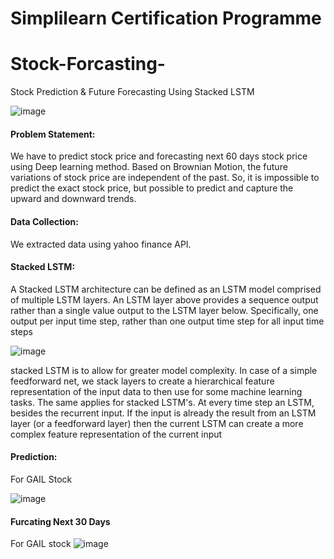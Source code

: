 # Simplilearn Certification Programme

# Stock-Forcasting-
Stock Prediction &amp; Future Forecasting Using Stacked LSTM

![image](https://user-images.githubusercontent.com/66784537/183088648-cd18aa47-7bb9-4f6c-adcc-f8855ec654ac.png)

#### Problem Statement: 
We have to predict stock price and forecasting next 60 days stock price using Deep learning method. Based on Brownian Motion, the future variations of stock price are independent of the past. So, it is impossible to predict the exact stock price, but possible to predict and capture the upward and downward trends.

#### Data Collection:
We extracted data using yahoo finance API. 

#### Stacked LSTM: 
A Stacked LSTM architecture can be defined as an LSTM model comprised of multiple LSTM layers. An LSTM layer above provides a sequence output rather than a single value output to the LSTM layer below. Specifically, one output per input time step, rather than one output time step for all input time steps

![image](https://user-images.githubusercontent.com/66784537/183088241-6d389462-49e9-4c97-9906-947097a52761.png)


                                                            
stacked LSTM is to allow for greater model complexity. In case of a simple feedforward net, we stack layers to create a hierarchical feature representation of the input data to then use for some machine learning tasks. The same applies for stacked LSTM's.
At every time step an LSTM, besides the recurrent input. If the input is already the result from an LSTM layer (or a feedforward layer) then the current LSTM can create a more complex feature representation of the current input


#### Prediction: 
 For GAIL Stock
 
![image](https://user-images.githubusercontent.com/66784537/183088568-a4f409e1-8311-4746-ae58-710c2c5ee885.png)


#### Furcating Next 30 Days 
For GAIL stock
![image](https://user-images.githubusercontent.com/66784537/183088648-cd18aa47-7bb9-4f6c-adcc-f8855ec654ac.png)

 


